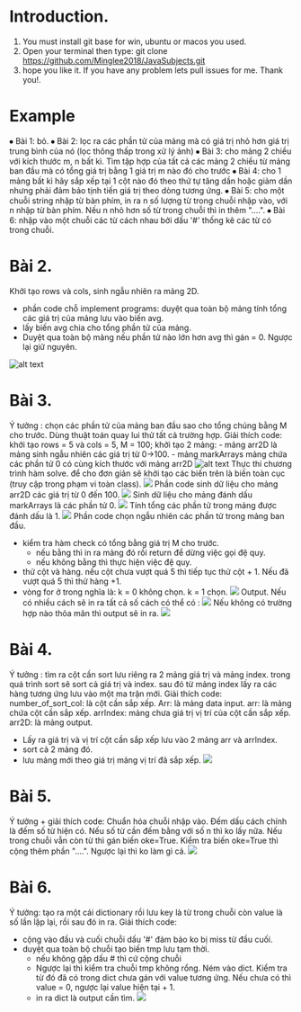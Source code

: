 # Introduction. 
1. You must install git base for win, ubuntu or macos you used. 
2. Open your terminal then type: git clone https://github.com/Minglee2018/JavaSubjects.git 
3. hope you like it. If you have any problem lets pull issues for me. Thank you!. 
# Example
⦁	Bài 1: bỏ.
⦁ 	Bài 2:  lọc ra các phần tử của mảng mà có giá trị nhỏ hơn giá trị trung bình của nó (lọc thông thấp trong xử lý ảnh)
⦁	Bài 3: cho mảng 2 chiều với kích thước m, n bất kì. Tìm tập hợp của tất cả các mảng 2 chiều từ mảng ban đầu mà có tổng giá trị bằng 1 giá trị m nào đó cho trước
⦁	Bài 4: cho 1 mảng bất kì hãy sắp xếp tại 1 cột nào đó theo thứ tự tăng dần hoặc giảm dần nhưng phải đảm bảo tịnh tiến giá trị theo dòng tương ứng. 
⦁	Bài 5: cho một chuỗi string nhập từ bàn phím, in ra n số lượng từ trong chuỗi nhập vào, với n nhập từ bàn phím. Nếu n nhỏ hơn số từ trong chuỗi thì in thêm "....". 
⦁	Bài 6: nhập vào một chuỗi các từ cách nhau bởi dấu '#' thống kê các từ có trong chuỗi. 


# Bài 2. 
Khởi tạo rows và cols, sinh ngẫu nhiên ra mảng 2D. 
- phần code chỗ implement programs: 
	duyệt qua toàn bộ mảng tính tổng các giá trị của mảng lưu vào biến avg. 
- lấy biến avg chia cho tổng phần tử của mảng. 
- Duyệt qua toàn bộ mảng nếu phần tử nào lớn hơn avg thì gán = 0. Ngược lại giữ nguyên. 

![alt text](image/2.png)

# Bài 3. 
 Ý tưởng : chọn các phần tử của mảng ban đầu sao cho tổng chúng bằng M cho trước. 
Dùng thuật toán quay lui thử tất cả trường hợp. 
Giải thích code:  
khởi tạo rows = 5 và cols = 5, M = 100; 
khởi tạo 2 mảng: 
	- mảng arr2D là mảng sinh ngẫu nhiên các giá trị từ 0->100.
	- mảng markArrays mảng chứa các phần tử 0 có cùng kích thước với mảng arr2D	
 ![alt text](https://github.com/Minglee2018/JavaSubjects/blob/master/image/3.1.png?raw=true)
Thực thi chương trình hàm solve.
để cho đơn giản sẽ khởi tạo các biến trên là biến toàn cục (truy cập trong phạm vi toàn class). 
 ![](image/3.2.png)
Phần code sinh dữ liệu cho mảng arr2D các giá trị từ 0 đến 100. 
 ![](image/3.3.png)
Sinh dữ liệu cho mảng đánh dấu markArrays là các phần tử 0. 
 ![](image/3.4.png)
Tính tổng các phần tử trong mảng được đánh dấu là 1. 
 ![](image/3.5.png)
Phần code chọn ngẫu nhiên các phần tử trong mảng ban đầu. 
- kiểm tra hàm check có tổng bằng giá trị M cho trước. 
	+ nếu bằng  thì in ra mảng đó rồi return để dừng việc gọi đệ quy. 
	+ nếu không bằng thì thực hiện việc đệ quy. 
- thử cột và hàng. 
	nếu cột chưa vượt quá 5 thì tiếp tục thử cột + 1. Nếu đã vượt quá 5 thì thử hàng +1.
- vòng for ở trong nghĩa là: 
	k = 0 không chọn. 
	k = 1 chọn. 
 ![](image/3.6.png)
Output.
Nếu có nhiều cách sẽ in ra tất cả số cách có thể có : 
 ![](image/3.7.png)
Nếu không có trường hợp nào thỏa mãn thì output sẽ in ra. 
 ![](image/3.8.png)
# Bài 4. 
Ý tưởng : tìm ra cột cần sort lưu riêng ra 2 mảng giá trị và mảng index. 
trong quá trình sort sẽ sort cả giá trị và index. 
sau đó từ mảng index lấy ra các hàng tương ứng lưu vào một ma trận mới. 
Giải thích code: 
number_of_sort_col: là cột cần sắp xếp. 
Arr: là mảng data input. 
arr: là mảng chứa cột cần sắp xếp. 
arrIndex: mảng chưa giá trị vị trí của cột cần sắp xếp.
arr2D: là mảng output. 
- Lấy ra giá trị và vị trí cột cần sắp xếp lưu vào 2 mảng arr và arrIndex. 
- sort cả 2 mảng đó. 
- lưu mảng mới theo giá trị mảng vị trí đã sắp xếp. 
![](image/4.png)
 
# Bài 5. 
Ý tưởng + giải thích code: 
Chuẩn hóa chuỗi nhập vào. Đếm dấu cách chính là đếm số từ hiện có. Nếu số từ cần đếm bằng với số n thì ko lấy nữa. 
Nếu trong chuỗi vẫn còn từ thì gán biến oke=True. Kiểm tra biến oke=True thì cộng thêm phần "....". Ngược lại thì ko làm gì cả. 
 ![](image/5.png)
# Bài 6. 
Ý tưởng: tạo ra một cái dictionary rồi lưu key là từ trong chuỗi còn value là số lần lặp lại, rồi sau đó in ra. 
Giải thích code:
- cộng vào đầu và cuối chuỗi dấu '#' đảm bảo ko bị miss từ đầu cuối. 
- duyệt qua toàn bộ chuỗi tạo biến tmp lưu tạm thời. 
	+ nếu không gặp dấu # thì cứ cộng chuỗi
	+ Ngược lại thì kiểm tra chuỗi tmp không rổng. 
		Ném vào dict. Kiểm tra từ đó đã có trong dict chưa gán với value tương ứng. Nếu chưa có thì value = 0, ngược lại value hiện tại + 1.  
	+  in ra dict là output cần tìm. 
![](image/6.png)
